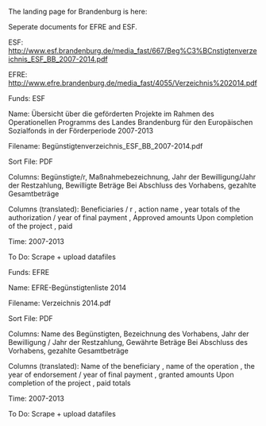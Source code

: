 
The landing page for Brandenburg is here: 

Seperate documents for EFRE and ESF. 

ESF: http://www.esf.brandenburg.de/media_fast/667/Beg%C3%BCnstigtenverzeichnis_ESF_BB_2007-2014.pdf

EFRE: http://www.efre.brandenburg.de/media_fast/4055/Verzeichnis%202014.pdf

Funds: ESF

Name: Übersicht über die geförderten Projekte im Rahmen des Operationellen Programms des Landes Brandenburg
für den Europäischen Sozialfonds in der Förderperiode 2007-2013

Filename: Begünstigtenverzeichnis_ESF_BB_2007-2014.pdf

Sort File: PDF

Columns: Begünstigte/r, Maßnahmebezeichnung, Jahr der Bewilligung/Jahr der Restzahlung, Bewilligte Beträge Bei Abschluss des Vorhabens, gezahlte Gesamtbeträge

Columns (translated): 
Beneficiaries / r , action name , year totals of the authorization / year of final payment , Approved amounts Upon completion of the project , paid

Time: 2007-2013

To Do: Scrape + upload datafiles


Funds: EFRE

Name: EFRE-Begünstigtenliste 2014

Filename: Verzeichnis 2014.pdf

Sort File: PDF

Columns: Name des Begünstigten, Bezeichnung des Vorhabens, Jahr der Bewilligung / Jahr der Restzahlung, Gewährte Beträge Bei Abschluss des Vorhabens, gezahlte Gesamtbeträge

Columns (translated): Name of the beneficiary , name of the operation , the year of endorsement / year of final payment , granted amounts Upon completion of the project , paid totals

Time: 2007-2013

To Do: Scrape + upload datafiles
